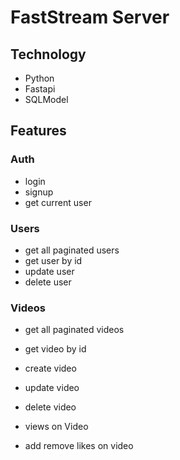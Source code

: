 # FastStream Server

## Technology
- Python
- Fastapi
- SQLModel


## Features

### Auth

- login
- signup
- get current user



### Users

- get all paginated users
- get user by id
- update user
- delete user



### Videos 

- get all paginated videos
- get video by id
- create video
- update video
- delete video

- views on Video
- add remove likes on video

